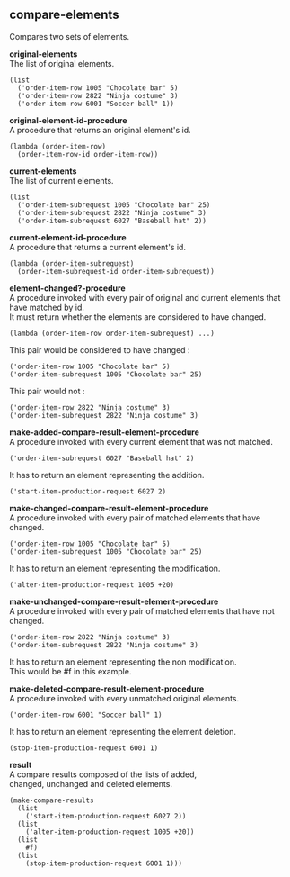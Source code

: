 
compare-elements
----------------
Compares two sets of elements.

__original-elements__  
The list of original elements.

    (list
      ('order-item-row 1005 "Chocolate bar" 5)
      ('order-item-row 2822 "Ninja costume" 3)
      ('order-item-row 6001 "Soccer ball" 1))

__original-element-id-procedure__  
A procedure that returns an original element's id.  

    (lambda (order-item-row)
      (order-item-row-id order-item-row))

__current-elements__  
The list of current elements.

    (list
      ('order-item-subrequest 1005 "Chocolate bar" 25)
      ('order-item-subrequest 2822 "Ninja costume" 3)
      ('order-item-subrequest 6027 "Baseball hat" 2))

__current-element-id-procedure__  
A procedure that returns a current element's id.  

    (lambda (order-item-subrequest)
      (order-item-subrequest-id order-item-subrequest))

__element-changed?-procedure__  
A procedure invoked with every pair of original and current elements that have matched by id.  
It must return whether the elements are considered to have changed.

    (lambda (order-item-row order-item-subrequest) ...)

This pair would be considered to have changed :  

    ('order-item-row 1005 "Chocolate bar" 5)
    ('order-item-subrequest 1005 "Chocolate bar" 25)

This pair would not :

    ('order-item-row 2822 "Ninja costume" 3)
    ('order-item-subrequest 2822 "Ninja costume" 3)

__make-added-compare-result-element-procedure__  
A procedure invoked with every current element that was not matched.

    ('order-item-subrequest 6027 "Baseball hat" 2)

It has to return an element representing the addition.

    ('start-item-production-request 6027 2)

__make-changed-compare-result-element-procedure__  
A procedure invoked with every pair of matched elements that have changed.

    ('order-item-row 1005 "Chocolate bar" 5)
    ('order-item-subrequest 1005 "Chocolate bar" 25)

It has to return an element representing the modification.

    ('alter-item-production-request 1005 +20)

__make-unchanged-compare-result-element-procedure__  
A procedure invoked with every pair of matched elements that have not changed.

    ('order-item-row 2822 "Ninja costume" 3)
    ('order-item-subrequest 2822 "Ninja costume" 3)

It has to return an element representing the non modification.  
This would be #f in this example.

__make-deleted-compare-result-element-procedure__  
A procedure invoked with every unmatched original elements.

    ('order-item-row 6001 "Soccer ball" 1)

It has to return an element representing the element deletion.  

    (stop-item-production-request 6001 1)

__result__  
A compare results composed of the lists of added,  
changed, unchanged and deleted elements.

    (make-compare-results
      (list
        ('start-item-production-request 6027 2))
      (list
        ('alter-item-production-request 1005 +20))
      (list
        #f)
      (list
        (stop-item-production-request 6001 1)))
